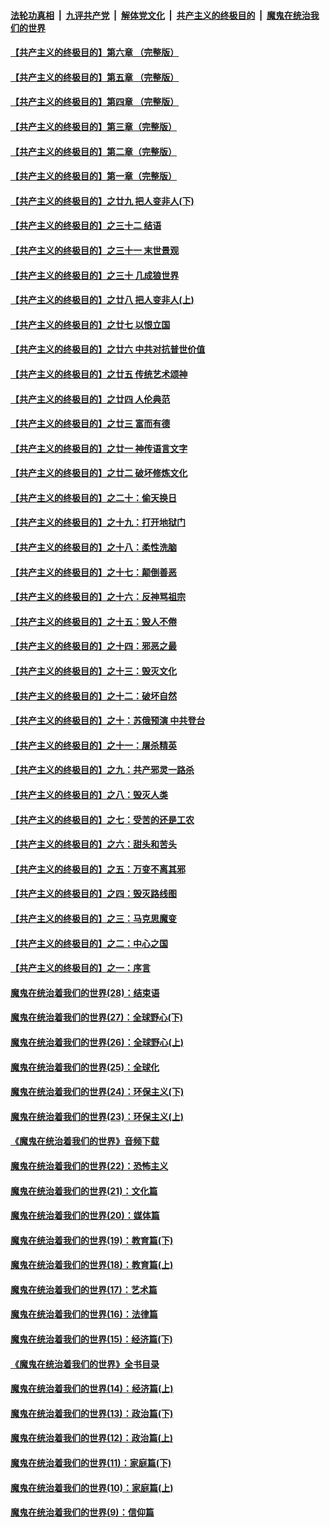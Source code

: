 

####  [法轮功真相](../../../../basic/blob/master/README.md?t=04070001) &nbsp;|&nbsp; [九评共产党](../../../../9ping.md/blob/master/README.md?t=04070001) &nbsp;|&nbsp; [解体党文化](../../../../jtdwh.md/blob/master/README.md?t=04070001)  &nbsp;|&nbsp; [共产主义的终极目的](../../../../gczydzjmd.md/blob/master/README.md?t=04070001) &nbsp;|&nbsp; [魔鬼在统治我们的世界](../../../../mgztzwmdsj.md/blob/master/README.md?t=04070001) 

#### [【共产主义的终极目的】第六章 （完整版）](../pages/nsc422/n11428913.md?t=04070001) 

#### [【共产主义的终极目的】第五章 （完整版）](../pages/nsc422/n11428912.md?t=04070001) 

#### [【共产主义的终极目的】第四章 （完整版）](../pages/nsc422/n11428907.md?t=04070001) 

#### [【共产主义的终极目的】第三章（完整版）](../pages/nsc422/n11428848.md?t=04070001) 

#### [【共产主义的终极目的】第二章（完整版）](../pages/nsc422/n11428831.md?t=04070001) 

#### [【共产主义的终极目的】第一章（完整版）](../pages/nsc422/n11417651.md?t=04070001) 

#### [【共产主义的终极目的】之廿九 把人变非人(下)](../pages/nsc422/n11344140.md?t=04070001) 

#### [【共产主义的终极目的】之三十二 结语](../pages/nsc422/n11360535.md?t=04070001) 

#### [【共产主义的终极目的】之三十一 末世景观](../pages/nsc422/n11351129.md?t=04070001) 

#### [【共产主义的终极目的】之三十 几成狼世界](../pages/nsc422/n11348280.md?t=04070001) 

#### [【共产主义的终极目的】之廿八 把人变非人(上)](../pages/nsc422/n11340492.md?t=04070001) 

#### [【共产主义的终极目的】之廿七 以恨立国](../pages/nsc422/n11336944.md?t=04070001) 

#### [【共产主义的终极目的】之廿六 中共对抗普世价值](../pages/nsc422/n11324785.md?t=04070001) 

#### [【共产主义的终极目的】之廿五 传统艺术颂神](../pages/nsc422/n11296396.md?t=04070001) 

#### [【共产主义的终极目的】之廿四 人伦典范](../pages/nsc422/n11296397.md?t=04070001) 

#### [【共产主义的终极目的】之廿三 富而有德](../pages/nsc422/n11283598.md?t=04070001) 

#### [【共产主义的终极目的】之廿一 神传语言文字](../pages/nsc422/n11263265.md?t=04070001) 

#### [【共产主义的终极目的】之廿二 破坏修炼文化](../pages/nsc422/n11245728.md?t=04070001) 

#### [【共产主义的终极目的】之二十：偷天换日](../pages/nsc422/n11238846.md?t=04070001) 

#### [【共产主义的终极目的】之十九：打开地狱门](../pages/nsc422/n11206376.md?t=04070001) 

#### [【共产主义的终极目的】之十八：柔性洗脑](../pages/nsc422/n11199994.md?t=04070001) 

#### [【共产主义的终极目的】之十七：颠倒善恶](../pages/nsc422/n11179782.md?t=04070001) 

#### [【共产主义的终极目的】之十六：反神骂祖宗](../pages/nsc422/n11166798.md?t=04070001) 

#### [【共产主义的终极目的】之十五：毁人不倦](../pages/nsc422/n11166792.md?t=04070001) 

#### [【共产主义的终极目的】之十四：邪恶之最](../pages/nsc422/n11150249.md?t=04070001) 

#### [【共产主义的终极目的】之十三：毁灭文化](../pages/nsc422/n11135227.md?t=04070001) 

#### [【共产主义的终极目的】之十二：破坏自然](../pages/nsc422/n11135214.md?t=04070001) 

#### [【共产主义的终极目的】之十：苏俄预演 中共登台](../pages/nsc422/n11118424.md?t=04070001) 

#### [【共产主义的终极目的】之十一：屠杀精英](../pages/nsc422/n11118442.md?t=04070001) 

#### [【共产主义的终极目的】之九：共产邪灵一路杀](../pages/nsc422/n11114139.md?t=04070001) 

#### [【共产主义的终极目的】之八：毁灭人类](../pages/nsc422/n11108503.md?t=04070001) 

#### [【共产主义的终极目的】之七：受苦的还是工农](../pages/nsc422/n11101809.md?t=04070001) 

#### [【共产主义的终极目的】之六：甜头和苦头](../pages/nsc422/n11096971.md?t=04070001) 

#### [【共产主义的终极目的】之五：万变不离其邪](../pages/nsc422/n11091285.md?t=04070001) 

#### [【共产主义的终极目的】之四：毁灭路线图](../pages/nsc422/n11086284.md?t=04070001) 

#### [【共产主义的终极目的】之三：马克思魔变](../pages/nsc422/n11061941.md?t=04070001) 

#### [【共产主义的终极目的】之二：中心之国](../pages/nsc422/n11047728.md?t=04070001) 

#### [【共产主义的终极目的】之一：序言](../pages/nsc422/n11086077.md?t=04070001) 

#### [魔鬼在统治着我们的世界(28)：结束语](../pages/nsc422/n10936246.md?t=04070001) 

#### [魔鬼在统治着我们的世界(27)：全球野心(下)](../pages/nsc422/n10928319.md?t=04070001) 

#### [魔鬼在统治着我们的世界(26)：全球野心(上)](../pages/nsc422/n10900318.md?t=04070001) 

#### [魔鬼在统治着我们的世界(25)：全球化](../pages/nsc422/n10788205.md?t=04070001) 

#### [魔鬼在统治着我们的世界(24)：环保主义(下)](../pages/nsc422/n10695307.md?t=04070001) 

#### [魔鬼在统治着我们的世界(23)：环保主义(上)](../pages/nsc422/n10688613.md?t=04070001) 

#### [《魔鬼在统治着我们的世界》音频下载](../pages/nsc422/n10635553.md?t=04070001) 

#### [魔鬼在统治着我们的世界(22)：恐怖主义](../pages/nsc422/n10614727.md?t=04070001) 

#### [魔鬼在统治着我们的世界(21)：文化篇](../pages/nsc422/n10597706.md?t=04070001) 

#### [魔鬼在统治着我们的世界(20)：媒体篇](../pages/nsc422/n10586579.md?t=04070001) 

#### [魔鬼在统治着我们的世界(19)：教育篇(下)](../pages/nsc422/n10564808.md?t=04070001) 

#### [魔鬼在统治着我们的世界(18)：教育篇(上)](../pages/nsc422/n10526970.md?t=04070001) 

#### [魔鬼在统治着我们的世界(17)：艺术篇](../pages/nsc422/n10499093.md?t=04070001) 

#### [魔鬼在统治着我们的世界(16)：法律篇](../pages/nsc422/n10485969.md?t=04070001) 

#### [魔鬼在统治着我们的世界(15)：经济篇(下)](../pages/nsc422/n10469975.md?t=04070001) 

#### [《魔鬼在统治着我们的世界》全书目录](../pages/nsc422/n10464261.md?t=04070001) 

#### [魔鬼在统治着我们的世界(14)：经济篇(上)](../pages/nsc422/n10457370.md?t=04070001) 

#### [魔鬼在统治着我们的世界(13)：政治篇(下)](../pages/nsc422/n10448270.md?t=04070001) 

#### [魔鬼在统治着我们的世界(12)：政治篇(上)](../pages/nsc422/n10444576.md?t=04070001) 

#### [魔鬼在统治着我们的世界(11)：家庭篇(下)](../pages/nsc422/n10440961.md?t=04070001) 

#### [魔鬼在统治着我们的世界(10)：家庭篇(上)](../pages/nsc422/n10435448.md?t=04070001) 

#### [魔鬼在统治着我们的世界(9)：信仰篇](../pages/nsc422/n10432159.md?t=04070001) 

